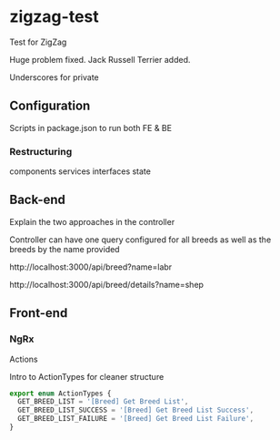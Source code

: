 # zigzag-test
 Test for ZigZag

Huge problem fixed. Jack Russell Terrier added.

Underscores for private

## Configuration

Scripts in package.json to run both FE & BE

### Restructuring

components
services
interfaces
state

## Back-end

Explain the two approaches in the controller

Controller can have one query configured for all breeds as well as the breeds by the name provided

http://localhost:3000/api/breed?name=labr

http://localhost:3000/api/breed/details?name=shep

## Front-end

### NgRx

Actions

Intro to ActionTypes for cleaner structure

```typescript
export enum ActionTypes {
  GET_BREED_LIST = '[Breed] Get Breed List',
  GET_BREED_LIST_SUCCESS = '[Breed] Get Breed List Success',
  GET_BREED_LIST_FAILURE = '[Breed] Get Breed List Failure',
}
```

